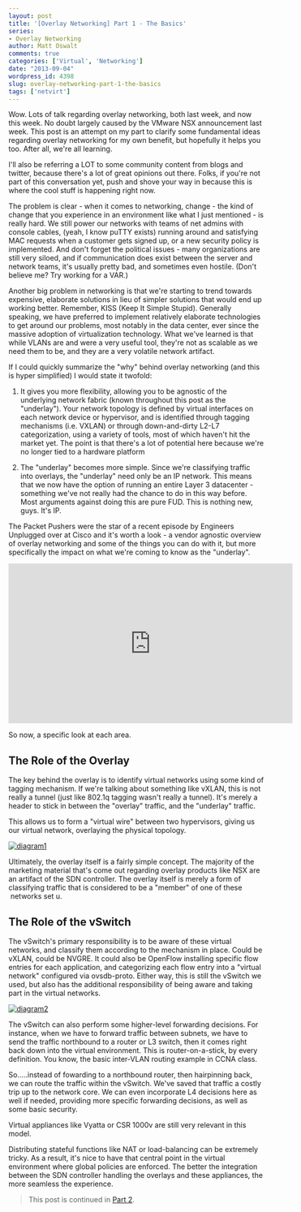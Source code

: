 ```yaml
---
layout: post
title: '[Overlay Networking] Part 1 - The Basics'
series:
- Overlay Networking
author: Matt Oswalt
comments: true
categories: ['Virtual', 'Networking']
date: "2013-09-04"
wordpress_id: 4398
slug: overlay-networking-part-1-the-basics
tags: ['netvirt']
---
```



Wow. Lots of talk regarding overlay networking, both last week, and now this week. No doubt largely caused by the VMware NSX announcement last week. This post is an attempt on my part to clarify some fundamental ideas regarding overlay networking for my own benefit, but hopefully it helps you too. After all, we're all learning.

I'll also be referring a LOT to some community content from blogs and twitter, because there's a lot of great opinions out there. Folks, if you're not part of this conversation yet, push and shove your way in because this is where the cool stuff is happening right now.

The problem is clear - when it comes to networking, change - the kind of change that you experience in an environment like what I just mentioned - is really hard. We still power our networks with teams of net admins with console cables, (yeah, I know puTTY exists) running around and satisfying MAC requests when a customer gets signed up, or a new security policy is implemented. And don't forget the political issues - many organizations are still very siloed, and if communication does exist between the server and network teams, it's usually pretty bad, and sometimes even hostile. (Don't believe me? Try working for a VAR.)

Another big problem in networking is that we're starting to trend towards expensive, elaborate solutions in lieu of simpler solutions that would end up working better. Remember, KISS (Keep It Simple Stupid). Generally speaking, we have preferred to implement relatively elaborate technologies to get around our problems, most notably in the data center, ever since the massive adoption of virtualization technology. What we've learned is that while VLANs are and were a very useful tool, they're not as scalable as we need them to be, and they are a very volatile network artifact.

If I could quickly summarize the "why" behind overlay networking (and this is hyper simplified) I would state it twofold:

  1. It gives you more flexibility, allowing you to be agnostic of the underlying network fabric (known throughout this post as the "underlay"). Your network topology is defined by virtual interfaces on each network device or hypervisor, and is identified through tagging mechanisms (i.e. VXLAN) or through down-and-dirty L2-L7 categorization, using a variety of tools, most of which haven't hit the market yet. The point is that there's a lot of potential here because we're no longer tied to a hardware platform
	
  2. The "underlay" becomes more simple. Since we're classifying traffic into overlays, the "underlay" need only be an IP network. This means that we now have the option of running an entire Layer 3 datacenter - something we've not really had the chance to do in this way before. Most arguments against doing this are pure FUD. This is nothing new, guys. It's IP.

The Packet Pushers were the star of a recent episode by Engineers Unplugged over at Cisco and it's worth a look - a vendor agnostic overview of overlay networking and some of the things you can do with it, but more specifically the impact on what we're coming to know as the "underlay".

<div style="text-align: center"><iframe width="560" height="315" src="http://www.youtube.com/embed/8MnzkwGaHpo" frameborder="0" allowfullscreen></iframe></div>

So now, a specific look at each area.

## The Role of the Overlay

The key behind the overlay is to identify virtual networks using some kind of tagging mechanism. If we're talking about something like vXLAN, this is not really a tunnel (just like 802.1q tagging wasn't really a tunnel). It's merely a header to stick in between the "overlay" traffic, and the "underlay" traffic.

This allows us to form a "virtual wire" between two hypervisors, giving us our virtual network, overlaying the physical topology.

[![diagram1](assets/2013/09/diagram1.png)](assets/2013/09/diagram1.png)

Ultimately, the overlay itself is a fairly simple concept. The majority of the marketing material that's come out regarding overlay products like NSX are an artifact of the SDN controller. The overlay itself is merely a form of classifying traffic that is considered to be a "member" of one of these  networks set u.

## The Role of the vSwitch

The vSwitch's primary responsibility is to be aware of these virtual networks, and classify them according to the mechanism in place. Could be vXLAN, could be NVGRE. It could also be OpenFlow installing specific flow entries for each application, and categorizing each flow entry into a "virtual network" configured via ovsdb-proto. Either way, this is still the vSwitch we used, but also has the additional responsibility of being aware and taking part in the virtual networks.

[![diagram2](assets/2013/09/diagram2.png)](assets/2013/09/diagram2.png)

The vSwitch can also perform some higher-level forwarding decisions. For instance, when we have to forward traffic between subnets, we have to send the traffic northbound to a router or L3 switch, then it comes right back down into the virtual environment. This is router-on-a-stick, by every definition. You know, the basic inter-VLAN routing example in CCNA class.

So.....instead of fowarding to a northbound router, then hairpinning back, we can route the traffic within the vSwitch. We've saved that traffic a costly trip up to the network core. We can even incorporate L4 decisions here as well if needed, providing more specific forwarding decisions, as well as some basic security.

Virtual appliances like Vyatta or CSR 1000v are still very relevant in this model.

Distributing stateful functions like NAT or load-balancing can be extremely tricky. As a result, it's nice to have that central point in the virtual environment where global policies are enforced. The better the integration between the SDN controller handling the overlays and these appliances, the more seamless the experience.

> This post is continued in [Part 2](https://keepingitclassless.net/2013/09/overlay-networking-part2/).
